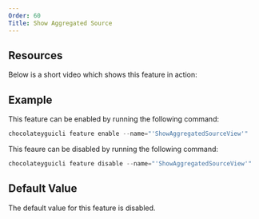 ```yaml
---
Order: 60
Title: Show Aggregated Source
---
```


## Resources

Below is a short video which shows this feature in action:

## Example

This feature can be enabled by running the following command:

```powershell
chocolateyguicli feature enable --name="'ShowAggregatedSourceView'"
```

This feaure can be disabled by running the following command:

```powershell
chocolateyguicli feature disable --name="'ShowAggregatedSourceView'"
```

## Default Value

The default value for this feature is disabled.

